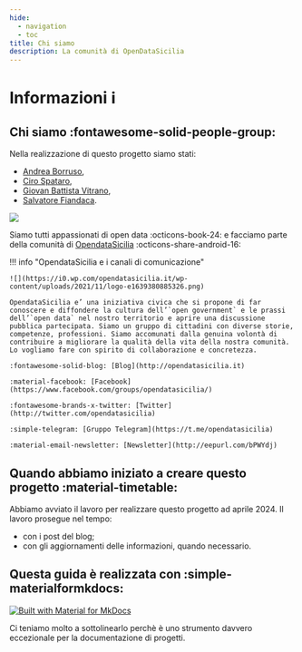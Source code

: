```yaml
---
hide:
  - navigation
  - toc
title: Chi siamo
description: La comunità di OpenDataSicilia
---
```



# Informazioni  :information_source:

## Chi siamo :fontawesome-solid-people-group:

Nella realizzazione di questo progetto siamo stati:

  - [Andrea Borruso](https://aborruso.github.io/),
  - [Ciro Spataro](https://cirospat.readthedocs.io/it/latest/),
  - [Giovan Battista Vitrano](https://coseerobe.it/),
  - [Salvatore Fiandaca](https://pigrecoinfinito.com/).

![](https://raw.githubusercontent.com/opendatasicilia/emergenza-idrica-sicilia/main/docs/img/4.png)

Siamo tutti appassionati di open data :octicons-book-24: e facciamo parte della comunità di [OpendataSicilia](https://opendatasicilia.it/) :octicons-share-android-16:

!!! info "OpendataSicilia e i canali di comunicazione"

    ![](https://i0.wp.com/opendatasicilia.it/wp-content/uploads/2021/11/logo-e1639380885326.png)

    OpendataSicilia e’ una iniziativa civica che si propone di far conoscere e diffondere la cultura dell’`open government` e le prassi dell’`open data` nel nostro territorio e aprire una discussione pubblica partecipata. Siamo un gruppo di cittadini con diverse storie, competenze, professioni. Siamo accomunati dalla genuina volontà di contribuire a migliorare la qualità della vita della nostra comunità. Lo vogliamo fare con spirito di collaborazione e concretezza.

    :fontawesome-solid-blog: [Blog](http://opendatasicilia.it)

    :material-facebook: [Facebook](https://www.facebook.com/groups/opendatasicilia/)

    :fontawesome-brands-x-twitter: [Twitter](http://twitter.com/opendatasicilia)

    :simple-telegram: [Gruppo Telegram](https://t.me/opendatasicilia)

    :material-email-newsletter: [Newsletter](http://eepurl.com/bPWYdj)



## Quando abbiamo iniziato a creare questo progetto  :material-timetable:

Abbiamo avviato il lavoro per realizzare questo progetto ad aprile 2024. Il lavoro prosegue nel tempo:

   - con i post del blog;
   - con gli aggiornamenti delle informazioni, quando necessario.


## Questa guida è realizzata con  :simple-materialformkdocs:

[![Built with Material for MkDocs](https://img.shields.io/badge/Material_for_MkDocs-526CFE?style=for-the-badge&logo=MaterialForMkDocs&logoColor=white)](https://squidfunk.github.io/mkdocs-material/)

Ci teniamo molto a sottolinearlo perchè è uno strumento davvero eccezionale per la documentazione di progetti.  
